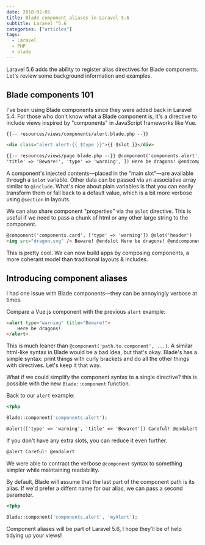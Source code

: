 ```yaml
---
date: 2018-02-05
title: Blade component aliases in Laravel 5.6
subtitle: Laravel ^5.6
categories: ["articles"]
tags:
  - Laravel
  - PHP
  - blade
---
```


Laravel 5.6 adds the ability to register alias directives for Blade components. Let's review some background information and examples.

<!--more-->

## Blade components 101

I've been using Blade components since they were added back in Laravel 5.4. For those who don't know what a Blade component is, it's a directive to include views inspired by "components" in JavaScript frameworks like Vue.

```html
{{-- resources/views/components/alert.blade.php --}}

<div class="alert alert-{{ $type }}">{{ $slot }}</div>

{{-- resources/views/page.blade.php --}} @component('components.alert', [
'title' => 'Beware!', 'type' => 'warning', ]) Here be dragons! @endcomponent
```

A component's injected contents—placed in the "main slot"—are available through a `$slot` variable. Other data can be passed via an associative array similar to `@include`. What's nice about plain variables is that you can easily transform them or fall back to a default value, which is a bit more verbose using `@section` in layouts.

We can also share component "properties" via the `@slot` directive. This is useful if we need to pass a chunk of html or any other large string to the component.

```html
@component('components.card', ['type' => 'warning']) @slot('header')
<img src="dragon.svg" /> Beware! @endslot Here be dragons! @endcomponent
```

This is pretty cool. We can now build apps by composing components, a more coherant model than traditional layouts & includes.

## Introducing component aliases

I had one issue with Blade components—they can be annoyingly verbose at times.

Compare a Vue.js component with the previous `alert` example:

```html
<alert type="warning" title="Beware!">
    Here be dragons!
</alert>
```

This is much leaner than `@component('path.to.component', ...)`. A similar html-like syntax in Blade would be a bad idea, but that's okay. Blade's has a simple syntax: print things with curly brackets and do all the other things with directives. Let's keep it that way.

What if we could simplify the component syntax to a single directive? this is possible with the new `Blade::component` function.

Back to our `alert` example:

```php
<?php

Blade::component('components.alert');
```

```html
@alert(['type' => 'warning', 'title' => 'Beware!']) Careful! @endalert
```

If you don't have any extra slots, you can reduce it even further.

```html
@alert Careful! @endalert
```

We were able to contract the verbose `@component` syntax to something simpler while maintaining readability.

By default, Blade will assume that the last part of the component path is its alias. If we'd prefer a diffent name for our alias, we can pass a second parameter.

```php
<?php

Blade::component('components.alert', 'myAlert');
```

Component aliases will be part of Laravel 5.6, I hope they'll be of help tidying up your views!
